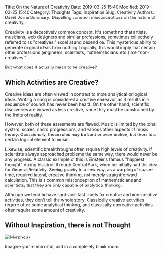 Title: On the Nature of Creativity 
Date: 2019-03-25 15:40 
Modified: 2019-03-25 15:40
Category: Thoughts 
Tags: Inspiration 
Slug: Creativity 
Authors: David Jorna
Summary: Dispelling common misconceptions on the nature of creativity.


Creativity is a deceptively common concept. It's something that artists, musicians, web designers and similiar professions, sometimes collectively referred to as "creatives," excel at and depend on. This mysterious ability to generate original ideas from nothing  Logically, this would imply that certain other professions (engineers, scientists, mathematicians, etc.) are "non-creatives." 

But what does it actually mean to be creative?


## Which Activities are Creative? 
Creative ideas are often viewed in contrast to more analytical or logical ideas. Writing a song is considered a creative endeavor, as it results in a sequence of sounds has never been heard. On the other hand, scientific discoveries are viewed as less creative, since they must be constrained by the limits of reality.

However, both of these assesments are flawed. Music is limited by the tonal system, scales, chord progressions, and various other aspects of music theory. Occasionally, these rules may be bent or even broken, but there is a certain logical element to music.

Likewise, scientific breakthroughs often require high levels of creativity. If scientists always approached problems the same way, there would never be any progress. A classic example of this is Einstein's famous "happiest thought" during his stroll through Central Park, when he initially had the idea for General Relativity. Seeing gravity in a new way, as a warping of space-time, required lateral, creative thinking, not merely straightforward calculation. This is a common misconception of mathematicians and scientists; that they are only capable of analytical thinking.

Although we tend to have hard-and-fast labels for creative and non-creative activities, they don't tell the whole story. Classically creative activities require often some analytical thinking, and classically uncreative activities often require some amount of creativity.


## Without Inspiration, there is not Thought
![Morpheus](https://cdn.shopify.com/s/files/1/1430/7820/files/eMovieTalk-3-Best-Movie-Chairs-The-Matrix_large.jpg?v=1493730075)

Imagine you're immortal, and in a completely blank room. 